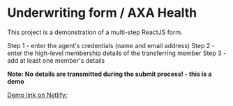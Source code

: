 # Underwriting form / AXA Health

This project is a demonstration of a multi-step ReactJS form.

Step 1 - enter the agent's credentials (name and email address)
Step 2 - enter the high-level membership details of the transferring member
Step 3 - add at least one member's details

**Note: No details are transmitted during the submit process! - this is a demo**

[Demo link on Netlify:](https://graceful-tiramisu-e8d2e0.netlify.app/)

